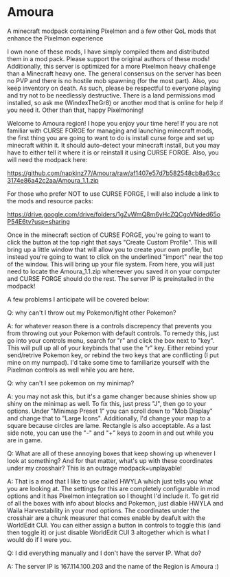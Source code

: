 # Amoura
A minecraft modpack containing Pixelmon and a few other QoL mods that enhance the Pixelmon experience

I own none of these mods, I have simply compiled them and distributed them in a mod pack. Please support the original authors of these mods! Additionally, this server is optimized for a more Pixelmon heavy challenge than a Minecraft heavy one. The general consensus on the server has been no PVP and there is no hostile mob spawning (for the most part). Also, you keep inventory on death. As such, please be respectful to everyone playing and try not to be needlessly destructive. There is a land permissions mod installed, so ask me (WindexTheGr8) or another mod that is online for help if you need it. Other than that, happy Pixelmoning!

Welcome to Amoura region! I hope you enjoy your time here! If you are not familiar with CURSE FORGE for managing and launching minecraft mods,
the first thing you are going to want to do is install curse forge and set up minecraft within it. It should auto-detect your minecraft install,
but you may have to either tell it where it is or reinstall it using CURSE FORGE. Also, you will need the modpack here:

https://github.com/napkinz77/Amoura/raw/af1407e57d7b582548cb8a63cc3174e86a42c2aa/Amoura_1.1.zip

For those who prefer NOT to use CURSE FORGE, I will also include a link to the mods and resource packs:

https://drive.google.com/drive/folders/1gZvWmQ8m6yHcZQCgoVNded65oP54E6tv?usp=sharing

Once in the minecraft section of CURSE FORGE, you're going to want to click the button at the top right that says "Create Custom Profile".
This will bring up a little window that will allow you to create your own profile, but instead you're going to want to click on the underlined
"import" near the top of the window. This will bring up your file system. From here, you will just need to locate the Amoura_1.1.zip whereever you 
saved it on your computer and CURSE FORGE should do the rest. The server IP is preinstalled in the modpack!

A few problems I anticipate will be covered below:

Q: why can't I throw out my Pokemon/fight other Pokemon?

A: for whatever reason there is a controls discrepency that prevents you from throwing out your Pokemon with default controls. To remedy this, just
go into your controls menu, search for "r" and click the box next to "key". This will pull up all of your keybinds that use the "r" key. Either rebind
your send/retrive Pokemon key, or rebind the two keys that are conflicting (I put mine on my numpad). I'd take some time to familiarize yourself with
the Pixelmon controls as well while you are here.

Q: why can't I see pokemon on my minimap?

A: you may not ask this, but it's a game changer because shinies show up shiny on the minimap as well. To fix this, just press "J", then go to your 
options. Under "Minimap Preset 1" you can scroll down to "Mob Display" and change that to "Large Icons". Additionally, I'd change your map to a square
because circles are lame. Rectangle is also acceptable. As a last side note, you can use the "-" and "+" keys to zoom in and out while you are in game.

Q: What are all of these annoying boxes that keep showing up whenever I look at something? And for that matter, what's up with these coordinates under my crosshair? This is an outrage modpack=unplayable!

A: That is a mod that I like to use called HWYLA which just tells you what you are looking at. The settings for this are completely configurable in mod options and it has Pixelmon integration so I thought I'd include it. To get rid of all the boxes with info about blocks and Pokemon, just diable HWYLA and Waila Harvestability in your mod options. The coordinates under the crosshair are a chunk measurer that comes enable by deafult with the WorldEdit CUI. You can either assign a button in controls to toggle this (and then toggle it) or just disable WorldEdit CUI 3 altogether which is what I would do if I were you.

Q: I did everything manually and I don't have the server IP. What do?

A: The server IP is 167.114.100.203 and the name of the Region is Amoura :)
